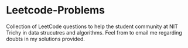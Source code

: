 # Leetcode-Problems
Collection of LeetCode questions to help the student community at NIT Trichy in data strucutres and algorithms.
Feel from to email me regarding doubts in my solutions provided. 
